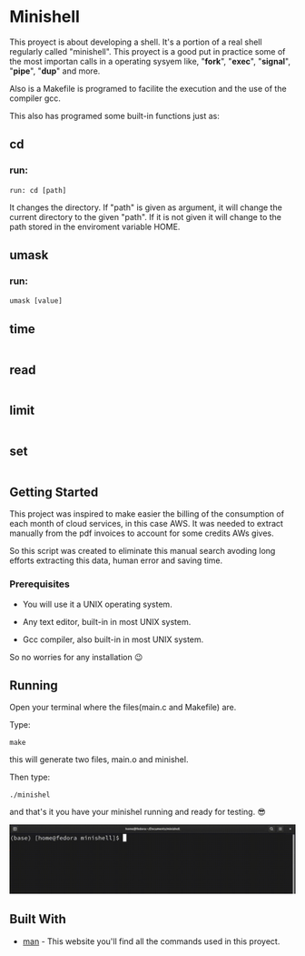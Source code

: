 # Minishell
This proyect is about developing a shell. It's a portion of a real shell regularly called "minishell". This proyect is a good
put in practice some of the most importan calls in a operating sysyem like, "**fork**", "**exec**", "**signal**", "**pipe**", 
"**dup**" and more.

Also is a Makefile is programed to facilite the execution and the use of the compiler gcc.


This also has programed some built-in functions just as:

## cd
### run:
```
run: cd [path]
```
It changes the directory. If "path" is given as argument, it will change the current directory to the given "path".
If it is not given it will change to the path stored in the enviroment variable HOME.

## umask
### run:
```
umask [value]
```

## time
```

```
## read
```

```
## limit
```

```
## set 
```

```


## Getting Started

This project was inspired to make easier the billing of the consumption of each month of cloud services, in this case AWS. 
It was needed to extract manually from the pdf invoices to account for some credits AWs gives.

So this script was created to eliminate this manual search avoding long efforts extracting this data, human error and saving time.

### Prerequisites

* You will use it a UNIX operating system.

* Any text editor, built-in in most UNIX system.

* Gcc compiler, also built-in in most UNIX system.

So no worries for any installation :wink:

## Running

Open your terminal where the files(main.c and Makefile) are.

Type:
```
make
```
this will generate two files, main.o and minishel.

Then type:
```
./minishel
```
and that's it you have your minishel running and ready for testing. :sunglasses:

![Execution](https://github.com/KoolRick/minishell/blob/main/readmeFiles/executingMinishell.gif)


## Built With

* [man](https://man7.org/linux/man-pages/dir_all_alphabetic.html) - This website you'll find all the commands used in this proyect.
